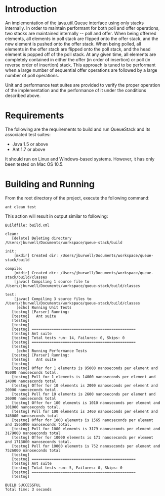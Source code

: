 # Introduction

An implementation of the java.util.Queue interface using only stacks internally. In order to maintain performant for both poll and offer operations, two stacks are maintained internally -- poll and offer. When being offerred elements, all elements in poll stack are flipped onto the offer stack, and the new element is pushed onto the offer stack. When being polled, all elements in the offer stack are flipped onto the poll stack, and the head element is popped off of the poll stack. At any given time, all elements are completely contained in either the offer (in order of insertion) or poll (in reverse order of insertion) stack. This approach is tuned to be performant when a large number of sequential offer operations are followed by a large number of poll operations.

Unit and performance test suites are provided to verify the proper operation of the implementation and the performance of it under the conditions described above.

# Requirements

The following are the requirements to build and run QueueStack and its associated test suites:

   * Java 1.5 or above
   * Ant 1.7 or above

It should run on Linux and Windows-based systems.  However, it has only been tested on Mac OS  10.5.

# Building and Running

From the root directory of the project, execute the following command:

	ant clean test

This action will result in output similar to following:

	Buildfile: build.xml

	clean:
	   [delete] Deleting directory /Users/jburwell/Documents/workspace/queue-stack/build

	init:
	    [mkdir] Created dir: /Users/jburwell/Documents/workspace/queue-stack/build

	compile:
	    [mkdir] Created dir: /Users/jburwell/Documents/workspace/queue-stack/build/classes
	    [javac] Compiling 1 source file to /Users/jburwell/Documents/workspace/queue-stack/build/classes

	test:
	    [javac] Compiling 3 source files to /Users/jburwell/Documents/workspace/queue-stack/build/classes
	     [echo] Running Unit Tests
	   [testng] [Parser] Running:
	   [testng]   Ant suite
	   [testng] 
	   [testng] 
	   [testng] ===============================================
	   [testng] Ant suite
	   [testng] Total tests run: 14, Failures: 0, Skips: 0
	   [testng] ===============================================
	   [testng] 
	     [echo] Running Performance Tests
	   [testng] [Parser] Running:
	   [testng]   Ant suite
	   [testng] 
	   [testng] Offer for 1 elements is 95000 nanoseconds per element and 95000 nanoseconds total.
	   [testng] Poll for 1 elements is 14000 nanoseconds per element and 14000 nanoseconds total
	   [testng] Offer for 10 elements is 2000 nanoseconds per element and 20000 nanoseconds total.
	   [testng] Poll for 10 elements is 2600 nanoseconds per element and 26000 nanoseconds total
	   [testng] Offer for 100 elements is 1010 nanoseconds per element and 101000 nanoseconds total.
	   [testng] Poll for 100 elements is 3460 nanoseconds per element and 346000 nanoseconds total
	   [testng] Offer for 1000 elements is 1565 nanoseconds per element and 1565000 nanoseconds total.
	   [testng] Poll for 1000 elements is 3179 nanoseconds per element and 3179000 nanoseconds total
	   [testng] Offer for 10000 elements is 171 nanoseconds per element and 1713000 nanoseconds total.
	   [testng] Poll for 10000 elements is 752 nanoseconds per element and 7526000 nanoseconds total
	   [testng] 
	   [testng] ===============================================
	   [testng] Ant suite
	   [testng] Total tests run: 5, Failures: 0, Skips: 0
	   [testng] ===============================================
	   [testng] 

	BUILD SUCCESSFUL
	Total time: 3 seconds
